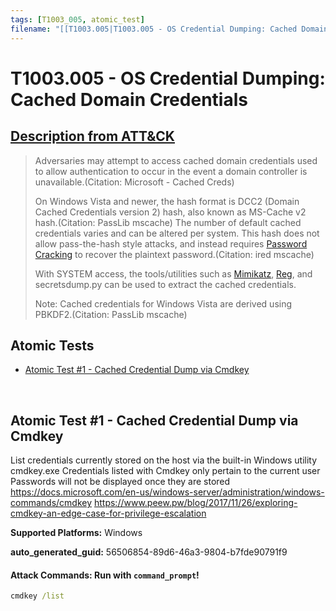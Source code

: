 ```yaml
---
tags: [T1003_005, atomic_test]
filename: "[[T1003.005|T1003.005 - OS Credential Dumping: Cached Domain Credentials]]"
---
```


# T1003.005 - OS Credential Dumping: Cached Domain Credentials
## [Description from ATT&CK](https://attack.mitre.org/techniques/T1003/005)
<blockquote>Adversaries may attempt to access cached domain credentials used to allow authentication to occur in the event a domain controller is unavailable.(Citation: Microsoft - Cached Creds)

On Windows Vista and newer, the hash format is DCC2 (Domain Cached Credentials version 2) hash, also known as MS-Cache v2 hash.(Citation: PassLib mscache) The number of default cached credentials varies and can be altered per system. This hash does not allow pass-the-hash style attacks, and instead requires [Password Cracking](https://attack.mitre.org/techniques/T1110/002) to recover the plaintext password.(Citation: ired mscache)

With SYSTEM access, the tools/utilities such as [Mimikatz](https://attack.mitre.org/software/S0002), [Reg](https://attack.mitre.org/software/S0075), and secretsdump.py can be used to extract the cached credentials.

Note: Cached credentials for Windows Vista are derived using PBKDF2.(Citation: PassLib mscache)</blockquote>

## Atomic Tests

- [Atomic Test #1 - Cached Credential Dump via Cmdkey](#atomic-test-1---cached-credential-dump-via-cmdkey)


<br/>

## Atomic Test #1 - Cached Credential Dump via Cmdkey
List credentials currently stored on the host via the built-in Windows utility cmdkey.exe
Credentials listed with Cmdkey only pertain to the current user
Passwords will not be displayed once they are stored
https://docs.microsoft.com/en-us/windows-server/administration/windows-commands/cmdkey
https://www.peew.pw/blog/2017/11/26/exploring-cmdkey-an-edge-case-for-privilege-escalation

**Supported Platforms:** Windows


**auto_generated_guid:** 56506854-89d6-46a3-9804-b7fde90791f9






#### Attack Commands: Run with `command_prompt`! 


```cmd
cmdkey /list
```






<br/>
